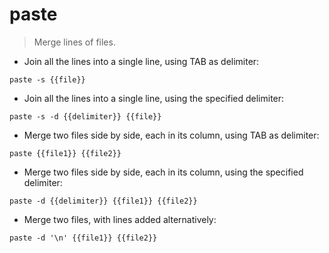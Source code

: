 # paste

> Merge lines of files.

- Join all the lines into a single line, using TAB as delimiter:

`paste -s {{file}}`

- Join all the lines into a single line, using the specified delimiter:

`paste -s -d {{delimiter}} {{file}}`

- Merge two files side by side, each in its column, using TAB as delimiter:

`paste {{file1}} {{file2}}`

- Merge two files side by side, each in its column, using the specified delimiter:

`paste -d {{delimiter}} {{file1}} {{file2}}`

- Merge two files, with lines added alternatively:

`paste -d '\n' {{file1}} {{file2}}`
